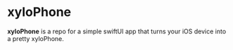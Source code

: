 # xyloPhone
**xyloPhone** is a repo for a simple swiftUI app that turns your iOS device into a pretty xyloPhone. 
